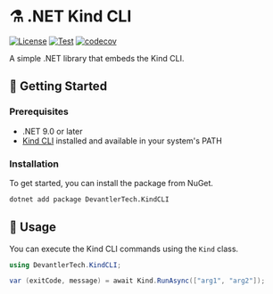 # ⚗️ .NET Kind CLI

[![License](https://img.shields.io/badge/License-Apache_2.0-blue.svg)](https://opensource.org/licenses/Apache-2.0)
[![Test](https://github.com/devantler-tech/dotnet-kind-cli/actions/workflows/test.yaml/badge.svg)](https://github.com/devantler-tech/dotnet-kind-cli/actions/workflows/test.yaml)
[![codecov](https://codecov.io/gh/devantler-tech/dotnet-kind-cli/graph/badge.svg?token=RhQPb4fE7z)](https://codecov.io/gh/devantler-tech/dotnet-kind-cli)

A simple .NET library that embeds the Kind CLI.

## 🚀 Getting Started

### Prerequisites

- .NET 9.0 or later
- [Kind CLI](<https://kind.sigs.k8s.io/docs/user/quick-start/#installation>) installed and available in your system's PATH

### Installation

To get started, you can install the package from NuGet.

```sh
dotnet add package DevantlerTech.KindCLI
```

## 📝 Usage

You can execute the Kind CLI commands using the `Kind` class.

```csharp
using DevantlerTech.KindCLI;

var (exitCode, message) = await Kind.RunAsync(["arg1", "arg2"]);
```
